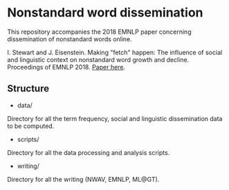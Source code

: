 # Nonstandard word dissemination
This repository accompanies the 2018 EMNLP paper concerning dissemination of nonstandard words online.

I. Stewart and J. Eisenstein. Making "fetch" happen: The influence of social and linguistic context on nonstandard word growth and decline. Proceedings of EMNLP 2018. [Paper here](https://arxiv.org/abs/1709.00345).

## Structure
- data/

Directory for all the term frequency, social and linguistic dissemination data to be computed.

- scripts/

Directory for all the data processing and analysis scripts.

- writing/

Directory for all the writing (NWAV, EMNLP, ML@GT).